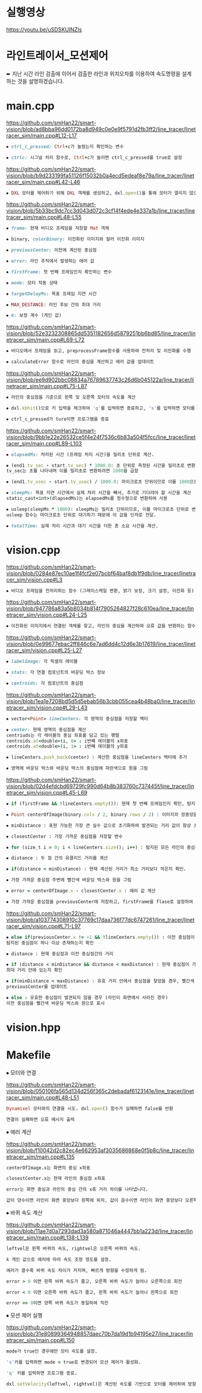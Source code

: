 # 실행영상

https://youtu.be/uSDSKUINZIs

# 라인트레이서_모션제어

➨ 지난 시간 라인 검출에 이어서 검출한 라인과 위치오차를 이용하여 속도명령을 설계하는 것을 설명하겠습니다.

# main.cpp

https://github.com/smHan22/smart-vision/blob/ad8bba96dd0172ba8d949c0e0e9f5791d2fb3ff2/line_tracer/linetracer_sim/main.cpp#L12-L17

```ruby
⦁ ctrl_c_pressed: Ctrl+c가 눌렸는지 확인하는 변수

⦁ ctrlc: 시그널 처리 함수로, Ctrl+c가 눌리면 ctrl_c_pressed를 true로 설정
```

https://github.com/smHan22/smart-vision/blob/b9d233199fa51126f15032b0a4ecd5edeaf8e79a/line_tracer/linetracer_sim/main.cpp#L42-L46

```ruby
⦁ DXL 모터를 제어하기 위해 DXL 객체를 생성하고, dxl.open()을 통해 모터가 열리지 않으면 오류 메시지를 출력하고 종료
```

https://github.com/smHan22/smart-vision/blob/5b33bc9dc7cc3d043d072c3cf14f4ede4e337a1b/line_tracer/linetracer_sim/main.cpp#L48-L55

```ruby
⦁ frame: 현재 비디오 프레임을 저장할 Mat 객체

⦁ binary, colorBinary: 이진화된 이미지와 컬러 이진화 이미지

⦁ previousCenter: 이전에 계산된 중심점

⦁ error: 라인 추적에서 발생하는 에러 값

⦁ firstFrame: 첫 번째 프레임인지 확인하는 변수

⦁ mode: 모터 작동 상태

⦁ targetDelayMs: 목표 프레임 지연 시간

⦁ MAX_DESTANCE: 라인 후보 간의 최대 거리

⦁ k: 보정 계수 (게인 값)
```

https://github.com/smHan22/smart-vision/blob/52e3232308865dd5351182656d5879251bb6bd85/line_tracer/linetracer_sim/main.cpp#L69-L72

```ruby
⦁ 비디오에서 프레임을 읽고, preprocessFrame함수를 사용하여 전처리 및 이진화를 수행

⦁ calculateError 함수로 라인의 중심을 계산하고 에러 값을 업데이트
```

https://github.com/smHan22/smart-vision/blob/ee9d902bbc08834a76789637743c26d6b045122a/line_tracer/linetracer_sim/main.cpp#L75-L87

```ruby
⦁ 라인의 중심점을 기준으로 왼쪽 및 오른쪽 모터의 속도를 계산

⦁ dxl.kbhit()으로 키 입력을 체크하여 'q'를 입력하면 종료하고, 's'를 입력하면 모터를 작동시킴

⦁ ctrl_c_pressed가 ture이면 프로그램을 종료
```

https://github.com/smHan22/smart-vision/blob/9bb1e22e26532ce5f4e24f7536c6b83a504f5fcc/line_tracer/linetracer_sim/main.cpp#L89-L103

```ruby
⦁ elapsedMs: 처리된 시간 (프레임 처리 시간)을 밀리초 단위로 계산.

⦁ (end1.tv_sec - start.tv_sec) * 1000.0: 초 단위로 측정된 시간을 밀리초로 변환.
tv_sec는 초를 나타내며 이를 밀리초로 변환하려면 1000을 곱함

⦁ (end1.tv_usec - start.tv_usec) / 1000.0: 마이크로초 단위이므로 이를 1000으로 나누어 밀리초로 변환

⦁ sleepMs: 목표 지연 시간에서 실제 처리 시간을 빼서, 추가로 기다려야 할 시간을 계산
static_cast<int>(dlapsedMs)는 elapsedMs를 정수형으로 변환하여 사용

⦁ usleep(sleepMs * 1000): sleepMs는 밀리초 단위이므로, 이를 마이크로초 단위로 변환하려면 1000을 곱함.
usleep 함수는 마이크로초 단위로 대기하기 때문에 이 값을 인자로 전달.

⦁ totalTime: 실제 처리 시간과 대기 시간을 더한 총 소요 시간을 계산.
```
# vision.cpp

https://github.com/smHan22/smart-vision/blob/0284e87ec10ae1f4fcf2e07bcbf64baf8db1f9db/line_tracer/linetracer_sim/vision.cpp#L3

```ruby
⦁ 비디오 프레임을 전처리하는 함수 (그레이스케일 변환, 밝기 보정, 크기 설정, 이진화 등)
```

https://github.com/smHan22/smart-vision/blob/947786a83a5b8034b814f7905264827f28c610ea/line_tracer/linetracer_sim/vision.cpp#L24-L25

```ruby
⦁ 이진화된 이미지에서 연결된 객체를 찾고, 라인의 중심을 계산하여 오류 값을 반환하는 함수
```

https://github.com/smHan22/smart-vision/blob/0e99677ebac2ff846c6e7ad6dd4c12d6e3b17619/line_tracer/linetracer_sim/vision.cpp#L25-L27

```ruby
⦁ labelImage: 각 픽셀의 레이블

⦁ stats: 각 연결 컴포넌트의 바운딩 박스 정보

⦁ centroids: 각 컴포넌트의 중심점
```

https://github.com/smHan22/smart-vision/blob/1ea1e7208bd5d5d5ebab56b3cbb055cea4b48ba0/line_tracer/linetracer_sim/vision.cpp#L29-L43

```ruby
⦁ vector<Point> lineCenters: 각 영역의 중심점을 저장할 벡터

⦁ center: 현재 영역의 중심점을 계산
centriuds는 각 레이블의 중심 좌표를 담고 있는 행렬
centroids.at<double>(i, 0> : i번째 레이블의 x좌표
centroids.at<double>(i, 1> : i번째 레이블의 y좌표

⦁ lineCenters.push_back(center) : 계산한 중심점을 lineCenters 백터에 추가

⦁ 영역에 바운딩 박스와 바운딩 박스의 중심점에 파란색으로 원을 그림

```

https://github.com/smHan22/smart-vision/blob/02d4efdcbd69729fc990d64b8b383760c737445f/line_tracer/linetracer_sim/vision.cpp#L45-L69

```ruby
⦁ if (firstFrame && !lineCenters.empty()): 현재 첫 번째 프레임인지 확인, 탐지한 라인의 중심점이 하나 이상 존재하는지

⦁ Point centerOfImage(binary.cols / 2, binary.rows / 2) : 이미지의 정중앙을 계산

⦁ minDistance : 표현 가능한 가장 큰 실수 값으로 초기화하여 발견되는 거리 값이 항상 초기값보다 작아지도록 설정

⦁ closestCenter : 가장 가까운 중심점을 저장할 변수

⦁ for (size_t i = 0; i < lineCenters.size(); i++) : 탐지된 모든 라인의 중심점을 순회

⦁ distance : 두 점 간의 유클리드 거리를 계산

⦁ if(distance < minDistance) : 현재 계산된 거리가 최소 거리보다 작은지 확인.

⦁ 가장 가까운 중심점 주변에 빨간색 바운딩 박스와 원을 그림

⦁ error = centerOfImage.x - closestCenter.x : 에러 값 계산

⦁ 가장 가까운 중심점을 previousCenter에 저장하고, firstFrame을 flase로 설정하여 이후에는 이 조건문을 실행하지 않도록 설정
```

https://github.com/smHan22/smart-vision/blob/a103774308910c37769c17daa736f77dc6747261/line_tracer/linetracer_sim/vision.cpp#L71-L97

```ruby
⦁ else if(previousCenter.x != -1 && !lineCenters.empty()) : 이전 중심점이 있고, 현재 프레임에서
탐지된 중심점이 하나 이상 존재하는지 확인

⦁ distance : 현재 중심점과 이전 중심점간의 거리

⦁ if (distance < minDistance && distance < maxDistance) : 현재 중심점이 가장 가까운 거리인지,
최대 거리 안에 있는지 확인

⦁ if(minDistance < maxDistance) : 유효 거리 안에서 중심점을 찾았을 경우, 빨간색 바운딩 박스와 원을 그림
previousCenter를 업데이트

⦁ else : 유효한 중심점이 발견되지 않을 경우 (라인이 화면에서 사라진 경우)
이전 중심점을 빨간색 바운딩 박스와 원으로 표시
```

# vision.hpp

# Makefile


⦁ 모터와 연결

https://github.com/smHan22/smart-vision/blob/050106fa565d134d256f365c2debadaf6123141e/line_tracer/linetracer_sim/main.cpp#L48-L51

```ruby
Dynamixel 모터와의 연결을 시도. dxl.open() 함수가 실패하면 false를 반환

연결이 실패하면 오류 메시지 출력
```

⦁ 에러 계산

https://github.com/smHan22/smart-vision/blob/f10042d2c82ec4e662953af3035686868e0f5b8c/line_tracer/linetracer_sim/main.cpp#L135

```ruby
centerOfImage.x는 화면의 중심 x좌표

closestCenter.x는 현재 라인의 중심점 x좌표

error는 화면 중심과 라인의 중심 간의 x축 거리 차이를 나타냅니다.

값이 양수이면 라인이 화면 중앙보다 왼쪽에 위치, 값이 음수이면 라인이 화면 중앙보다 오른쪽에 위치, 값이 0이면 라인이 화면 중앙에 정확히 위치
```

⦁ 바퀴 속도 계산

https://github.com/smHan22/smart-vision/blob/11ae7d0a7293dad3a580a871046a4447bb1a223d/line_tracer/linetracer_sim/main.cpp#L138-L139

```ruby
leftvel은 왼쪽 바퀴의 속도, rightvel은 오른쪽 바퀴의 속도.

k 게인 값으로 에러에 따라 속도 조정 정도를 설정.

에러가 클수록 바퀴 속도 차이가 커지며, 빠르게 방향을 수정하게 됨.

error > 0 이면 왼쪽 바퀴 속도가 줄고, 오른쪽 바퀴 속도가 늘어나 오른쪽으로 회전

error < 0 이면 오른쪽 바퀴 속도가 줄고, 왼쪽 바퀴 속도가 늘어나 왼쪽으로 회전

error == 0이면 양쪽 바퀴 속도가 동일하여 직진
```

⦁ 모션 제어 실행

https://github.com/smHan22/smart-vision/blob/31e80899364948857daec70b7da19d1b94195e27/line_tracer/linetracer_sim/main.cpp#L150

```ruby
mode가 true인 경우에만 모터 속도를 설정.

's'키를 입력하면 mode = true로 변경되어 모션 제어가 활성화.

'q' 키를 입력하면 프로그램 종료.

dxl.setVelocity(leftvel, rightvel)은 계산된 속도를 기반으로 모터를 제어하여 방향 및 이동 속도를 설정.
```

